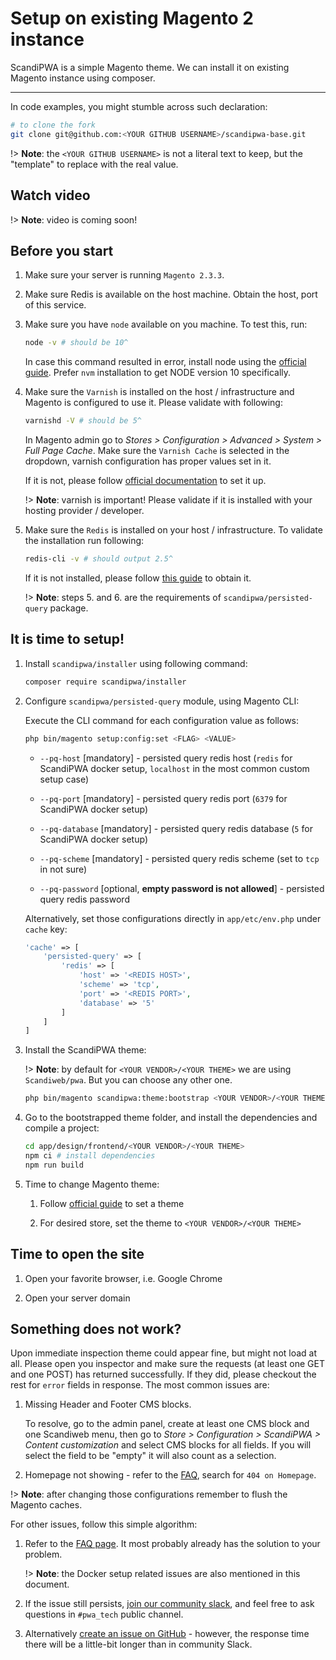 # Setup on existing Magento 2 instance

ScandiPWA is a simple Magento theme. We can install it on existing Magento instance using composer.

<hr>

In code examples, you might stumble across such declaration:

```bash
# to clone the fork
git clone git@github.com:<YOUR GITHUB USERNAME>/scandipwa-base.git
```

!> **Note**: the `<YOUR GITHUB USERNAME>` is not a literal text to keep, but the "template" to replace with the real value.

## Watch video

!> **Note**: video is coming soon!

## Before you start

1. Make sure your server is running `Magento 2.3.3`.

2. Make sure Redis is available on the host machine. Obtain the host, port of this service.

3. Make sure you have `node` available on you machine. To test this, run:

    ```bash
    node -v # should be 10^
    ```

    In case this command resulted in error, install node using the [official guide](https://nodejs.org/en/download/package-manager/). Prefer `nvm` installation to get NODE version 10 specifically.

4. Make sure the `Varnish` is installed on the host / infrastructure and Magento is configured to use it. Please validate with following:

    ```bash
    varnishd -V # should be 5^
    ```

    In Magento admin go to _Stores > Configuration > Advanced > System > Full Page Cache_. Make sure the `Varnish Cache` is selected in the dropdown, varnish configuration has proper values set in it.

    If it is not, please follow [official documentation](https://devdocs.magento.com/guides/v2.3/config-guide/varnish/config-varnish.html) to set it up.

    !> **Note**: varnish is important! Please validate if it is installed with your hosting provider / developer.

5. Make sure the `Redis` is installed on your host / infrastructure. To validate the installation run following:

    ```bash
    redis-cli -v # should output 2.5^
    ```

    If it is not installed, please follow [this guide](https://codewithhugo.com/install-just-redis-cli-on-ubuntu-debian-jessie/) to obtain it.

    !> **Note**: steps 5. and 6. are the requirements of `scandipwa/persisted-query` package.

## It is time to setup!

1. Install `scandipwa/installer` using following command:

    ```bash
    composer require scandipwa/installer
    ```

2. Configure `scandipwa/persisted-query` module, using Magento CLI:

    Execute the CLI command for each configuration value as follows:

    ```bash
    php bin/magento setup:config:set <FLAG> <VALUE>
    ```

    - `--pq-host` [mandatory] - persisted query redis host  (`redis` for ScandiPWA docker setup, `localhost` in the most common custom setup case)

    - `--pq-port` [mandatory] - persisted query redis port (`6379` for ScandiPWA docker setup)

    - `--pq-database` [mandatory] - persisted query redis database (`5` for ScandiPWA docker setup)

    - `--pq-scheme` [mandatory] - persisted query redis scheme (set to `tcp` in not sure)

    - `--pq-password` [optional, **empty password is not allowed**] - persisted query redis password

    Alternatively, set those configurations directly in `app/etc/env.php` under `cache` key:

    ```php
    'cache' => [
        'persisted-query' => [
            'redis' => [
                'host' => '<REDIS HOST>',
                'scheme' => 'tcp',
                'port' => '<REDIS PORT>',
                'database' => '5'
            ]
        ]
    ]
    ```

3. Install the ScandiPWA theme:

    !> **Note**: by default for `<YOUR VENDOR>/<YOUR THEME>` we are using `Scandiweb/pwa`. But you can choose any other one.

    ```bash
    php bin/magento scandipwa:theme:bootstrap <YOUR VENDOR>/<YOUR THEME>
    ```

4. Go to the bootstrapped theme folder, and install the dependencies and compile a project:

    ```bash
    cd app/design/frontend/<YOUR VENDOR>/<YOUR THEME>
    npm ci # install dependencies
    npm run build
    ```

5. Time to change Magento theme:

    1. Follow [official guide](https://devdocs.magento.com/guides/v2.3/frontend-dev-guide/themes/theme-apply.html) to set a theme

    2. For desired store, set the theme to `<YOUR VENDOR>/<YOUR THEME>`

## Time to open the site

1. Open your favorite browser, i.e. Google Chrome

2. Open your server domain

## Something does not work?

Upon immediate inspection theme could appear fine, but might not load at all. Please open you inspector and make sure the requests (at least one GET and one POST) has returned successfully. If they did, please checkout the rest for `error` fields in response. The most common issues are:

1. Missing Header and Footer CMS blocks.

    To resolve, go to the admin panel, create at least one CMS block and one Scandiweb menu, then go to _Store > Configuration > ScandiPWA > Content customization_ and select CMS blocks for all fields. If you will select the field to be "empty" it will also count as a selection.

2. Homepage not showing - refer to the [FAQ](/setup/docker/faq.md), search for `404 on Homepage`.

!> **Note**: after changing those configurations remember to flush the Magento caches.

For other issues, follow this simple algorithm:

1. Refer to the [FAQ page](/setup/docker/faq.md). It most probably already has the solution to your problem.

    !> **Note**: the Docker setup related issues are also mentioned in this document.

2. If the issue still persists, [join our community slack](https://join.slack.com/t/scandipwa/shared_invite/enQtNzE2Mjg1Nzg3MTg5LTQwM2E2NmQ0NmQ2MzliMjVjYjQ1MTFiYWU5ODAyYTYyMGQzNWM3MDhkYzkyZGMxYTJlZWI1N2ExY2Q1MDMwMTk), and feel free to ask questions in `#pwa_tech` public channel.

3. Alternatively [create an issue on GitHub](https://github.com/scandipwa/scandipwa-base/issues/new/choose) - however, the response time there will be a little-bit longer than in community Slack.

